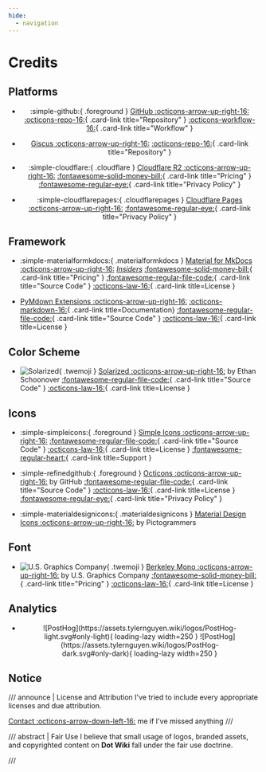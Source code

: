 ```yaml
---
hide:
  - navigation
---
```


# Credits

## Platforms

<div style="text-align:center;" class="grid cards" markdown>

- :simple-github:{ .foreground } [GitHub :octicons-arrow-up-right-16:](https://github.com/)
[:octicons-repo-16:](https://github.com/tylernguyen/wiki){ .card-link title="Repository" }
[:octicons-workflow-16:](https://github.com/tylernguyen/wiki/blob/main/.github/workflows/build.yml){ .card-link title="Workflow" }

- [Giscus :octicons-arrow-up-right-16:](https://giscus.app/)
[:octicons-repo-16:](https://github.com/giscus/giscus){ .card-link title="Repository" }

- :simple-cloudflare:{ .cloudflare } [Cloudflare R2 :octicons-arrow-up-right-16:](https://www.cloudflare.com/products/r2/)
[:fontawesome-solid-money-bill:](https://developers.cloudflare.com/r2/pricing/){ .card-link title="Pricing" }
[:fontawesome-regular-eye:](https://www.cloudflare.com/privacypolicy/){ .card-link title="Privacy Policy" }

- :simple-cloudflarepages:{ .cloudflarepages } [Cloudflare Pages :octicons-arrow-up-right-16:](https://pages.cloudflare.com/)
[:fontawesome-regular-eye:](https://www.cloudflare.com/privacypolicy/){ .card-link title="Privacy Policy" }

</div>

## Framework

<div class="grid cards" markdown>

- :simple-materialformkdocs:{ .materialformkdocs } [Material for MkDocs :octicons-arrow-up-right-16:](https://squidfunk.github.io/mkdocs-material/) [*Insiders*](https://squidfunk.github.io/mkdocs-material/insiders/)
[:fontawesome-solid-money-bill:](https://github.com/sponsors/squidfunk){ .card-link title="Pricing" }
[:fontawesome-regular-file-code:](https://github.com/squidfunk/mkdocs-material){ .card-link title="Source Code" }
[:octicons-law-16:](https://github.com/squidfunk/mkdocs-material/blob/master/LICENSE){ .card-link title=License }

- [PyMdown Extensions :octicons-arrow-up-right-16:](https://facelessuser.github.io/pymdown-extensions/)
[:octicons-markdown-16:](https://facelessuser.github.io/pymdown-extensions/){ .card-link title=Documentation}
[:fontawesome-regular-file-code:](https://github.com/facelessuser/pymdown-extensions/tree/main){ .card-link title="Source Code" }
[:octicons-law-16:](https://github.com/facelessuser/pymdown-extensions/blob/main/LICENSE.md){ .card-link title=License }

</div>

## Color Scheme

<div class="grid cards" markdown>

- ![Solarized](https://assets.tylernguyen.wiki/logos/solarized.png){ .twemoji } [Solarized :octicons-arrow-up-right-16:](https://ethanschoonover.com/solarized/) by Ethan Schoonover
[:fontawesome-regular-file-code:](https://github.com/altercation/solarized){ .card-link title="Source Code" }
[:octicons-law-16:](https://github.com/altercation/solarized/blob/master/LICENSE){ .card-link title=License }

</div>

## Icons

<div class="grid cards" markdown>

- :simple-simpleicons:{ .foreground } [Simple Icons :octicons-arrow-up-right-16:](https://simpleicons.org/)
[:fontawesome-regular-file-code:](https://github.com/simple-icons/simple-icons){ .card-link title="Source Code" }
[:octicons-law-16:](https://github.com/simple-icons/simple-icons/blob/develop/LICENSE.md){ .card-link title=License }
[:fontawesome-regular-heart:](https://opencollective.com/simple-icons){ .card-link title=Support }

- :simple-refinedgithub:{ .foreground } [Octicons :octicons-arrow-up-right-16:](https://primer.style/foundations/icons) by GitHub
[:fontawesome-regular-file-code:](https://github.com/primer/octicons){ .card-link title="Source Code" }
[:octicons-law-16:](https://github.com/primer/octicons/blob/main/LICENSE){ .card-link title=License }
[:fontawesome-regular-eye:](https://docs.github.com/en/site-policy/privacy-policies/github-privacy-statement){ .card-link title="Privacy Policy" }

</div>

<div class="grid cards" markdown>

- :simple-materialdesignicons:{ .materialdesignicons } [Material Design Icons :octicons-arrow-up-right-16:](https://pictogrammers.com/library/mdi/) by Pictogrammers

</div>

## Font

<div class="grid cards" markdown>

- ![U.S. Graphics Company](https://assets.tylernguyen.wiki/logos/Berkeley-Graphics.png){ .twemoji } [Berkeley Mono :octicons-arrow-up-right-16:](https://usgraphics.com/products/berkeley-mono) by U.S. Graphics Company
[:fontawesome-solid-money-bill:](https://berkeleygraphics.com/products/){ .card-link title="Pricing" }
[:octicons-law-16:](https://berkeleygraphics.com/legal/license/){ .card-link title=License }

</div>

## Analytics

<div class="grid cards" markdown>

- <figure markdown>
    <p align="center">
    ![PostHog](https://assets.tylernguyen.wiki/logos/PostHog-light.svg#only-light){ loading-lazy width=250 }
    ![PostHog](https://assets.tylernguyen.wiki/logos/PostHog-dark.svg#only-dark){ loading-lazy width=250 }
    </p>
    </figure>

</div>

## Notice

/// announce | License and Attribution
I've tried to include every appropriate licenses and due attribution.

[Contact :octicons-arrow-down-left-16:](contact.md) me if I've missed anything
///

/// abstract | Fair Use
I believe that small usage of logos, branded assets, and copyrighted content on __Dot Wiki__ fall under the fair use doctrine.

///
